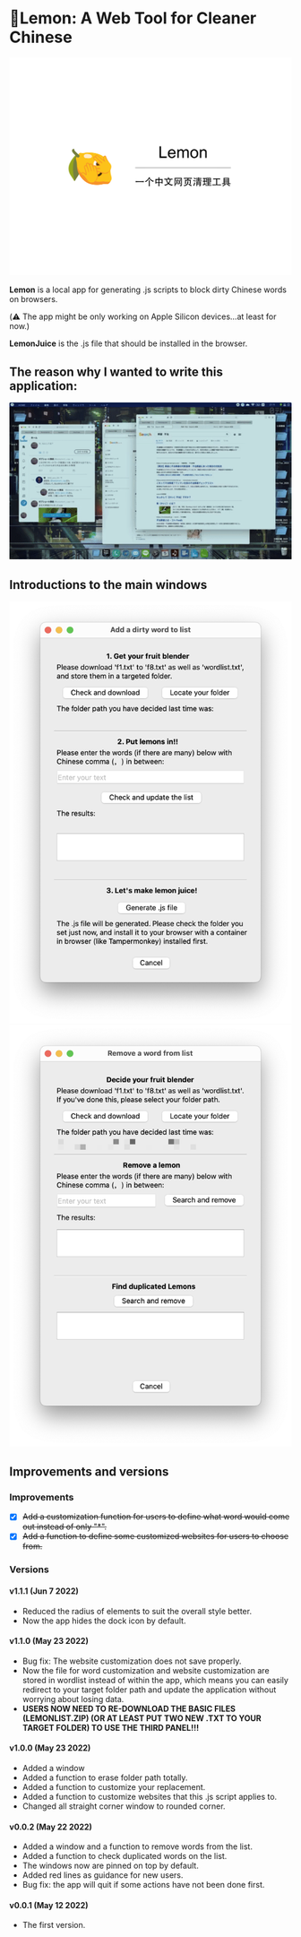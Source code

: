# 🍋Lemon: A Web Tool for Cleaner Chinese

![Title](https://github.com/Ryan-the-hito/Lemon/raw/main/img/Lemon_Title.png)

**Lemon** is a local app for generating .js scripts to block dirty Chinese words on browsers.

(⚠️ The app might be only working on Apple Silicon devices...at least for now.)

**LemonJuice** is the .js file that should be installed in the browser. 

## The reason why I wanted to write this application:

![Why](https://github.com/Ryan-the-hito/Lemon/raw/main/img/why.gif)

## Introductions to the main windows

![Main](https://github.com/Ryan-the-hito/Lemon/raw/main/img/main.png)
![window2](https://github.com/Ryan-the-hito/Lemon/raw/main/img/window2.png)

## Improvements and versions
### Improvements
- [X] ~~Add a customization function for users to define what word would come out instead of only "*".~~
- [X] ~~Add a function to define some customized websites for users to choose from.~~
### Versions
#### v1.1.1 (Jun 7 2022)
- Reduced the radius of elements to suit the overall style better.
- Now the app hides the dock icon by default.

#### v1.1.0 (May 23 2022)
- Bug fix: The website customization does not save properly.
- Now the file for word customization and website customization are stored in wordlist instead of within the app, which means you can easily redirect to your target folder path and update the application without worrying about losing data.
- **USERS NOW NEED TO RE-DOWNLOAD THE BASIC FILES (LEMONLIST.ZIP) (OR AT LEAST PUT TWO NEW .TXT TO YOUR TARGET FOLDER) TO USE THE THIRD PANEL!!!**

#### v1.0.0 (May 23 2022)
- Added a window
- Added a function to erase folder path totally.
- Added a function to customize your replacement.
- Added a function to customize websites that this .js script applies to.
- Changed all straight corner window to rounded corner.

#### v0.0.2 (May 22 2022)
- Added a window and a function to remove words from the list.
- Added a function to check duplicated words on the list.
- The windows now are pinned on top by default.
- Added red lines as guidance for new users.
- Bug fix: the app will quit if some actions have not been done first.

#### v0.0.1 (May 12 2022)
- The first version.
